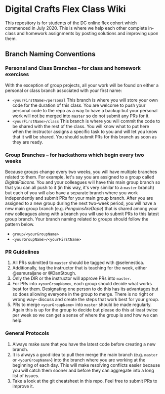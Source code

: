 # Digital Crafts Flex Class Wiki

This repository is for students of the DC online flex cohort which commenced in July 2020. This is where we help each other complete in-class and homework assignments by posting solutions and improving upon them.

## Branch Naming Conventions
### Personal and Class Branches – for class and homework exercises
With the exception of group projects, all your work will be found on either a personal or class branch associated with your first name:
  * `<yourFirstName>/personal`
  This branch is where you will store your own code for the duration of this class. You are welcome to push your personal code to the repo as a way to have a backup but your personal work will not be merged into `master` so do not submit any PRs for it.
  * `<yourFirstName>/class`
  This branch is where you will commit the code to be shared with the rest of the class. You will know what to put here when the instructor assigns a specific task to you and will let you know that it will be shared. You should submit PRs for this branch as soon as they are ready.
### Group Branches – for hackathons which begin every two weeks
Because groups change every two weeks, you will have multiple branches related to them. For example, let's say you are assigned to a group called _DigitalFalcons_. You and your colleagues will have this main group branch so that you can all push to it (in this way, it's very similar to a `master` branch) but each of you will also have a separate branch where you work independently and submit PRs for your main group branch. After you are assigned to a new group during the next two-week period, you will have a new main group branch (e.g. _PenguinsAreDope_) that is shared among your new colleagues along with a branch you will use to submit PRs to this latest group branch. Your branch naming related to groups should follow the pattern below.
  * `group/<yourGroupName>`
  * `<yourGroupName>/<yourFirstName>`

### PR Guidelines
1. All PRs submitted to `master` should be tagged with @selenestica.
2. Additionally, tag the instructor that is teaching for the week, either @samuraijane or @DanStough.
3. Only the DIR or the instructor will approve PRs into `master`.
4. For PRs into `<yourGroupName>`, each group should decide what works best for them. Designating one person to do this has its advantages but so does allowing everyone in the group to merge. There is no right or wrong way– discuss and create the steps that work best for your group.
5. PRs to merge `<yourGroupName>` into `master` should be made regularly. Again this is up for the group to decide but please do this at least twice per week so we can get a sense of where the group is and how we can help.

### General Protocols
1. Always make sure that you have the latest code before creating a new branch.
2. It is always a good idea to pull then merge the main branch (e.g. `master` or `<yourGroupName>`) into the branch where you are working at the beginning of each day. This will make resolving conflicts easier because you will catch them sooner and before they can aggregate into a long list of issues.
3. Take a look at the git cheatsheet in this repo. Feel free to submit PRs to improve it.
